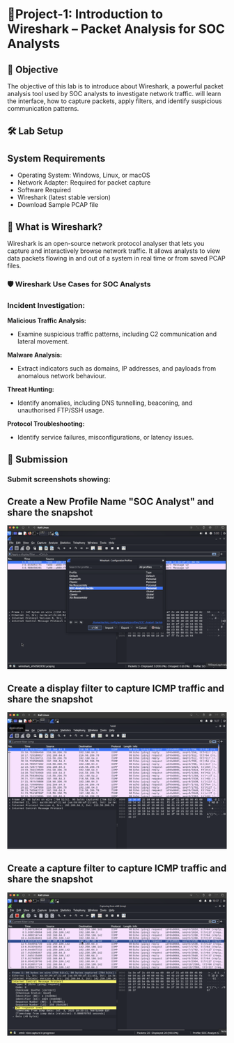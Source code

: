 
# 🚀Project-1: Introduction to Wireshark – Packet Analysis for SOC Analysts

## 🎯 Objective

The objective of this lab is to introduce about Wireshark, a powerful packet analysis tool used by SOC analysts to investigate network traffic. will learn the interface, how to capture packets, apply filters, and identify suspicious communication patterns.



## 🛠️ Lab Setup

## System Requirements
- Operating System: Windows, Linux, or macOS
- Network Adapter: Required for packet capture
- Software Required
- Wireshark (latest stable version)
- Download Sample PCAP file

## 📘 What is Wireshark?

Wireshark is an open-source network protocol analyser that lets you capture and interactively browse network traffic. It allows analysts to view data packets flowing in and out of a system in real time or from saved PCAP files.

### 🛡️ Wireshark Use Cases for SOC Analysts
### Incident Investigation:

 **Malicious Traffic Analysis:**
 - Examine suspicious traffic patterns, including C2 communication and lateral movement.
   
  **Malware Analysis:**
 - Extract indicators such as domains, IP addresses, and payloads from anomalous network behaviour.
   
  **Threat Hunting:**
 - Identify anomalies, including DNS tunnelling, beaconing, and unauthorised FTP/SSH usage.
 
  **Protocol Troubleshooting:**
 - Identify service failures, misconfigurations, or latency issues.

## 📸 Submission

### Submit screenshots showing:

## Create a New Profile Name "SOC Analyst" and share the snapshot
![image alt](https://github.com/sachinpatil-soc/30-Day-SOC-Analyst-Challenge-2025/blob/1d4f058a88713b3145de75409f4ca03a619eaaa3/SOC-Analyst.png)


## Create a display filter to capture ICMP traffic and share the snapshot
![image alt](https://github.com/sachinpatil-soc/30-Day-SOC-Analyst-Challenge-2025/blob/1d4f058a88713b3145de75409f4ca03a619eaaa3/ICMP.png)


## Create a capture filter to capture ICMP traffic and share the snapshot
![image alt](https://github.com/sachinpatil-soc/30-Day-SOC-Analyst-Challenge-2025/blob/841166e8bf4d59080ff6eaa9743aebc68d8a1c7a/Capture-ICMP.png)
